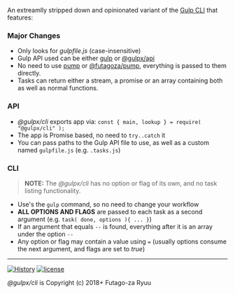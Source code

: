 An extreamlly stripped down and opinionated variant of the [Gulp CLI](https://www.npmjs.com/package/gulp-cli) that features:

### Major Changes

* Only looks for _gulpfile.js_ (case-insensitive)
* Gulp API used can be either [gulp](https://www.npmjs.com/package/gulp) or [@gulpx/api](https://www.npmjs.com/package/@gulpx/api)
* No need to use [pump](https://www.npmjs.com/package/pump) or [@futagoza/pump](https://www.npmjs.com/package/@futagoza/pump), everything is passed to them directly.
* Tasks can return either a stream, a promise or an array containing both as well as normal functions.

### API

* _@gulpx/cli_ exports app via: `const { main, lookup } = require( "@gulpx/cli" );`
* The app is Promise based, no need to `try..catch` it
* You can pass paths to the Gulp API file to use, as well as a custom named `gulpfile.js` (e.g. `.tasks.js`)

### CLI

> __NOTE:__ The _@gulpx/cli_ has no option or flag of its own, and no task listing functionality.

* Use's the `gulp` command, so no need to change your workflow
* __ALL OPTIONS AND FLAGS__ are passed to each task as a second argument (e.g. `task( done, options ){ ... }`)
* If an argument that equals `--` is found, everything after it is an array under the option `--`
* Any option or flag may contain a value using `=` (usually options consume the next argument, and flags are set to _true_)

-----

[![History](https://img.shields.io/badge/github.com/futagoza/gulp-changelog-yellow.svg)](https://github.com/futagoza/gulp/blob/master/CHANGELOG.md)
[![license](https://img.shields.io/badge/license-mit-blue.svg)](https://opensource.org/licenses/MIT)

_@gulpx/cli_ is Copyright (c) 2018+ Futago-za Ryuu
